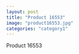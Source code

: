```yaml
---
layout: post
title: "Product 16553"
image: "product16553.jpg"
categories: "category1"
---
```

Product 16553
